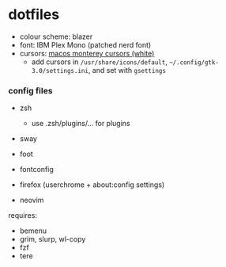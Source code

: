 # dotfiles

- colour scheme: blazer
- font: IBM Plex Mono (patched nerd font)
- cursors: [macos monterey cursors (white)](https://github.com/ful1e5/apple_cursor)
  - add cursors in `/usr/share/icons/default`, `~/.config/gtk-3.0/settings.ini`, and set with `gsettings`



### config files
- zsh
	- use .zsh/plugins/... for plugins
- sway
- foot
- fontconfig

- firefox (userchrome + about:config settings)

- neovim

requires:
- bemenu
- grim, slurp, wl-copy
- fzf
- tere
